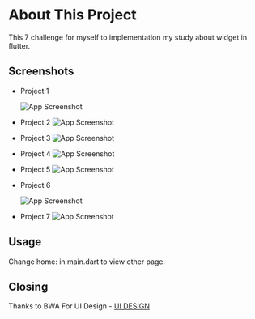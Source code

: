 
# About This Project

This 7 challenge for myself to implementation my study about widget in flutter.

## Screenshots


- Project 1

    ![App Screenshot](https://i.ibb.co/0MZYtrq/project1.png)

- Project 2
    ![App Screenshot](https://i.ibb.co/pvWstXh/project2.png)

- Project 3
    ![App Screenshot](https://i.ibb.co/JQSGv6H/project3.png)

- Project 4
    ![App Screenshot](https://i.ibb.co/FX0vDmb/project4.png)

- Project 5
    ![App Screenshot](https://i.ibb.co/MgcHPbJ/project5.png)

- Project 6

    ![App Screenshot](https://i.ibb.co/VpQpcSL/project6.png)

- Project 7
    ![App Screenshot](https://i.ibb.co/8gtGjr7/project7.png)


## Usage

Change home: in main.dart to view other page.


## Closing
Thanks to BWA For UI Design  - [UI DESIGN](https://www.figma.com/file/A5yDrFljI2VrNNV9tza0wp/7-Days-Mastering-Flutter-UI?type=design&node-id=0%3A1&mode=design&t=1JxtzvJlbitZBYoe-1)
